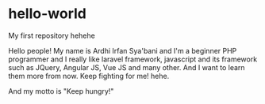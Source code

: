 # hello-world
My first repository hehehe

Hello people!
My name is Ardhi Irfan Sya'bani and I'm a beginner PHP programmer and I really like laravel framework, javascript and its framework such as JQuery, Angular JS, Vue JS and many other. And I want to learn them more from now. Keep fighting for me! hehe.

And my motto is "Keep hungry!" 
